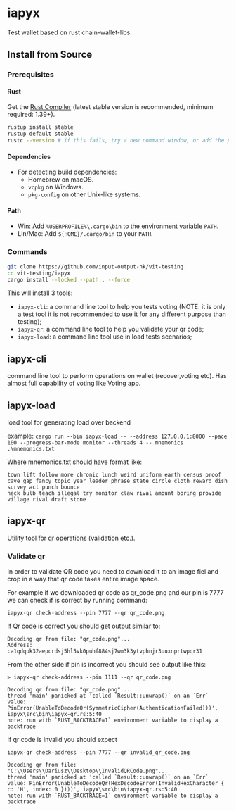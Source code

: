 # iapyx

Test wallet based on rust chain-wallet-libs.

## Install from Source

### Prerequisites

#### Rust

Get the [Rust Compiler](https://www.rust-lang.org/tools/install) (latest stable
version is recommended, minimum required: 1.39+).

```sh
rustup install stable
rustup default stable
rustc --version # if this fails, try a new command window, or add the path (see below)
```

#### Dependencies

* For detecting build dependencies:
  * Homebrew on macOS.
  * `vcpkg` on Windows.
  * `pkg-config` on other Unix-like systems.

#### Path

* Win: Add `%USERPROFILE%\.cargo\bin` to the  environment variable `PATH`.
* Lin/Mac: Add `${HOME}/.cargo/bin` to your `PATH`.

### Commands

```sh
git clone https://github.com/input-output-hk/vit-testing
cd vit-testing/iapyx
cargo install --locked --path . --force
```

This will install 3 tools:

* `iapyx-cli`: a command line tool to help you tests voting (NOTE: it is only a test tool it is not recommended to use it for any different purpose than testing);
* `iapyx-qr`: a command line tool to help you validate your qr code;
* `iapyx-load`: a command line tool use in load tests scenarios;

## iapyx-cli

command line tool to perform operations on wallet (recover,voting etc). Has almost full capability of voting like Voting app.

## iapyx-load

load tool for generating load over backend

example:
`cargo run --bin iapyx-load -- --address 127.0.0.1:8000 --pace 100 --progress-bar-mode monitor --threads 4 -- mnemonics .\mnemonics.txt`

Where mnemonics.txt should have format like:

```
town lift follow more chronic lunch weird uniform earth census proof cave gap fancy topic year leader phrase state circle cloth reward dish survey act punch bounce
neck bulb teach illegal try monitor claw rival amount boring provide village rival draft stone
```

## iapyx-qr

Utility tool for qr operations (validation etc.).

### Validate qr

In order to validate QR code you need to download it to an image fiel and crop in a way that qr code takes entire image space.

For example if we downloaded qr code as qr_code.png and our pin is 7777 we can check if is correct by running command:

```
iapyx-qr check-address --pin 7777 --qr qr_code.png
```

If Qr code is correct you should get output similar to:

```
Decoding qr from file: "qr_code.png"...
Address: ca1qdqpk32aepcrdsj5hl5vk0puhf884sj7wm3k3ytvphnjr3uuxnprtwpqr31
```

From the other side if pin is incorrect you should see output like this:

```
> iapyx-qr check-address --pin 1111 --qr qr_code.png

Decoding qr from file: "qr_code.png"...
thread 'main' panicked at 'called `Result::unwrap()` on an `Err` value: PinError(UnableToDecodeQr(SymmetricCipher(AuthenticationFailed)))', iapyx\src\bin\iapyx-qr.rs:5:40
note: run with `RUST_BACKTRACE=1` environment variable to display a backtrace
```

If qr code is invalid you should expect

```
iapyx-qr check-address --pin 7777 --qr invalid_qr_code.png

Decoding qr from file: "C:\\Users\\Dariusz\\Desktop\\InvalidQRCode.png"...
thread 'main' panicked at 'called `Result::unwrap()` on an `Err` value: PinError(UnableToDecodeQr(HexDecodeError(InvalidHexCharacter { c: 'H', index: 0 })))', iapyx\src\bin\iapyx-qr.rs:5:40
note: run with `RUST_BACKTRACE=1` environment variable to display a backtrace
```
